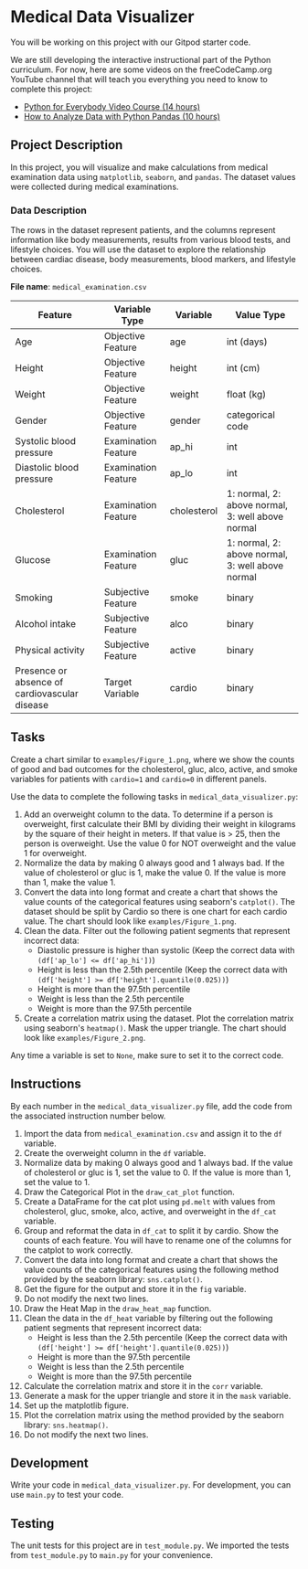 # Medical Data Visualizer

You will be working on this project with our Gitpod starter code.

We are still developing the interactive instructional part of the Python curriculum. For now, here are some videos on the freeCodeCamp.org YouTube channel that will teach you everything you need to know to complete this project:

- [Python for Everybody Video Course (14 hours)](https://www.youtube.com/watch?v=8DvywoWv6fI)
- [How to Analyze Data with Python Pandas (10 hours)](https://www.youtube.com/watch?v=vmEHCJofslg)

## Project Description

In this project, you will visualize and make calculations from medical examination data using `matplotlib`, `seaborn`, and `pandas`. The dataset values were collected during medical examinations.

### Data Description

The rows in the dataset represent patients, and the columns represent information like body measurements, results from various blood tests, and lifestyle choices. You will use the dataset to explore the relationship between cardiac disease, body measurements, blood markers, and lifestyle choices.

**File name**: `medical_examination.csv`

| Feature                         | Variable Type      | Variable          | Value Type             |
|---------------------------------|--------------------|-------------------|------------------------|
| Age                             | Objective Feature  | age               | int (days)             |
| Height                          | Objective Feature  | height            | int (cm)               |
| Weight                          | Objective Feature  | weight            | float (kg)             |
| Gender                          | Objective Feature  | gender            | categorical code       |
| Systolic blood pressure         | Examination Feature| ap_hi             | int                    |
| Diastolic blood pressure        | Examination Feature| ap_lo             | int                    |
| Cholesterol                     | Examination Feature| cholesterol       | 1: normal, 2: above normal, 3: well above normal |
| Glucose                         | Examination Feature| gluc              | 1: normal, 2: above normal, 3: well above normal |
| Smoking                         | Subjective Feature | smoke             | binary                 |
| Alcohol intake                  | Subjective Feature | alco              | binary                 |
| Physical activity               | Subjective Feature | active            | binary                 |
| Presence or absence of cardiovascular disease | Target Variable      | cardio            | binary                 |

## Tasks

Create a chart similar to `examples/Figure_1.png`, where we show the counts of good and bad outcomes for the cholesterol, gluc, alco, active, and smoke variables for patients with `cardio=1` and `cardio=0` in different panels.

Use the data to complete the following tasks in `medical_data_visualizer.py`:

1. Add an overweight column to the data. To determine if a person is overweight, first calculate their BMI by dividing their weight in kilograms by the square of their height in meters. If that value is > 25, then the person is overweight. Use the value 0 for NOT overweight and the value 1 for overweight.
2. Normalize the data by making 0 always good and 1 always bad. If the value of cholesterol or gluc is 1, make the value 0. If the value is more than 1, make the value 1.
3. Convert the data into long format and create a chart that shows the value counts of the categorical features using seaborn's `catplot()`. The dataset should be split by Cardio so there is one chart for each cardio value. The chart should look like `examples/Figure_1.png`.
4. Clean the data. Filter out the following patient segments that represent incorrect data:
    - Diastolic pressure is higher than systolic (Keep the correct data with `(df['ap_lo'] <= df['ap_hi'])`)
    - Height is less than the 2.5th percentile (Keep the correct data with `(df['height'] >= df['height'].quantile(0.025))`)
    - Height is more than the 97.5th percentile
    - Weight is less than the 2.5th percentile
    - Weight is more than the 97.5th percentile
5. Create a correlation matrix using the dataset. Plot the correlation matrix using seaborn's `heatmap()`. Mask the upper triangle. The chart should look like `examples/Figure_2.png`.

Any time a variable is set to `None`, make sure to set it to the correct code.

## Instructions

By each number in the `medical_data_visualizer.py` file, add the code from the associated instruction number below.

1. Import the data from `medical_examination.csv` and assign it to the `df` variable.
2. Create the overweight column in the `df` variable.
3. Normalize data by making 0 always good and 1 always bad. If the value of cholesterol or gluc is 1, set the value to 0. If the value is more than 1, set the value to 1.
4. Draw the Categorical Plot in the `draw_cat_plot` function.
5. Create a DataFrame for the cat plot using `pd.melt` with values from cholesterol, gluc, smoke, alco, active, and overweight in the `df_cat` variable.
6. Group and reformat the data in `df_cat` to split it by cardio. Show the counts of each feature. You will have to rename one of the columns for the catplot to work correctly.
7. Convert the data into long format and create a chart that shows the value counts of the categorical features using the following method provided by the seaborn library: `sns.catplot()`.
8. Get the figure for the output and store it in the `fig` variable.
9. Do not modify the next two lines.
10. Draw the Heat Map in the `draw_heat_map` function.
11. Clean the data in the `df_heat` variable by filtering out the following patient segments that represent incorrect data:
    - Height is less than the 2.5th percentile (Keep the correct data with `(df['height'] >= df['height'].quantile(0.025))`)
    - Height is more than the 97.5th percentile
    - Weight is less than the 2.5th percentile
    - Weight is more than the 97.5th percentile
12. Calculate the correlation matrix and store it in the `corr` variable.
13. Generate a mask for the upper triangle and store it in the `mask` variable.
14. Set up the matplotlib figure.
15. Plot the correlation matrix using the method provided by the seaborn library: `sns.heatmap()`.
16. Do not modify the next two lines.

## Development

Write your code in `medical_data_visualizer.py`. For development, you can use `main.py` to test your code.

## Testing

The unit tests for this project are in `test_module.py`. We imported the tests from `test_module.py` to `main.py` for your convenience.


